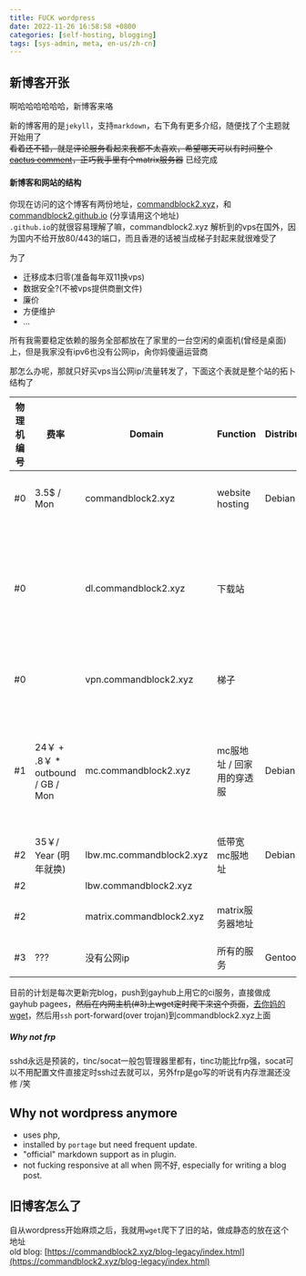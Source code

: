 ```yaml
---
title: FUCK wordpress
date: 2022-11-26 16:58:58 +0800
categories: [self-hosting, blogging]
tags: [sys-admin, meta, en-us/zh-cn]
---
```


## 新博客开张


啊哈哈哈哈哈哈，新博客来咯  

新的博客用的是`jekyll`，支持`markdown`，右下角有更多介绍，随便找了个主题就开始用了  
~~看着还不错，就是评论服务看起来我都不太喜欢，希望哪天可以有时间整个 [cactus comment](https://cactus.chat)，正巧我手里有个matrix服务器~~
已经完成

#### 新博客和网站的结构
你现在访问的这个博客有两份地址，[commandblock2.xyz](https://commandblock2.xyz/blog)，和 [commandblock2.github.io](https://commandblock2.github.io) (分享请用这个地址)  
`.github.io`的就很容易理解了嘛，commandblock2.xyz 解析到的vps在国外，因为国内不给开放80/443的端口，而且香港的话被当成梯子封起来就很难受了  

为了
- 迁移成本归零(准备每年双11换vps)
- 数据安全?(不被vps提供商删文件)
- 廉价
- 方便维护  
- ...  

所有我需要稳定依赖的服务全部都放在了家里的一台空闲的桌面机(曾经是桌面)上，但是我家没有ipv6也没有公网ip，肏你妈傻逼运营商  

那怎么办呢，那就只好买vps当公网ip/流量转发了，下面这个表就是整个站的拓卜结构了

| 物理机编号 | 费率                            | Domain                   | Function                  | Distribution | Softwares                            | Detailed Description                                                               |
|------------|---------------------------------|--------------------------|---------------------------|--------------|--------------------------------------|------------------------------------------------------------------------------------|
| #0         | 3.5$ / Mon                      | commandblock2.xyz        | website hosting           | Debian       | nginx                                | 外网vultr租的一台机器，minimal spec                                                 |
| #0         |                                 | dl.commandblock2.xyz     | 下载站                    |              | nginx                                | 跟上面是同一个服务器，多一个sni，外网带宽真他妈便宜，文件用scp/sftp上传，用nginx serve |
| #0         |                                 | vpn.commandblock2.xyz    | 梯子                      |              | trojan                               | 想不到吧名目张胆的用这个域名到现在还活着                                           |
| #1         | 24￥ + .8￥ * outbound / GB / Mon | mc.commandblock2.xyz     | mc服地址 / 回家用的穿透服 | Debian       | tinc/socat/sshd                      | tinc组建软件局域网，socat转发mc流量，这个是阿里云的ecs，minimal spec按流量计费        |
| #2         | 35￥/ Year (明年就换)            | lbw.mc.commandblock2.xyz | 低带宽mc服地址            | Debian       | sshd                                 | ssh远程端口转发流量                                                                |
| #2         |                                 | lbw.commandblock2.xyz    |                           |              | sshd                                 | 上面的alias                                                                        |
| #2         |                                 | matrix.commandblock2.xyz | matrix服务器地址          |              | sshd                                 | 联邦用端口8848/本服流量1443                                                        |
| #3         | ???                             | 没有公网ip               | 所有的服务                | Gentoo       | synapse, minecraft, tinc, nginx, ... | 内网主机                                                                           |


目前的计划是每次更新完blog，push到gayhub上用它的ci服务，直接做成gayhub pagees，~~然后在内网主机(#3)上wget定时爬下来这个页面~~，[去你妈的wget](../mirror-site)，然后用`ssh` port-forward(over trojan)到commandblock2.xyz上面  

##### Why not frp
sshd永远是预装的，tinc/socat一般包管理器里都有，tinc功能比frp强，socat可以不用配置文件直接定时ssh过去就可以，另外frp是go写的听说有内存泄漏还没修 /笑

## Why not wordpress anymore
- uses php, 
- installed by `portage` but need frequent update.  
- "official" markdown support as in plugin.  
- not fucking responsive at all when 网不好, especially for writing a blog post.

## 旧博客怎么了
自从wordpress开始麻烦之后，我就用`wget`爬下了旧的站，做成静态的放在这个地址  
old blog: [https://commandblock2.xyz/blog-legacy/index.html](https://commandblock2.xyz/blog-legacy/index.html)